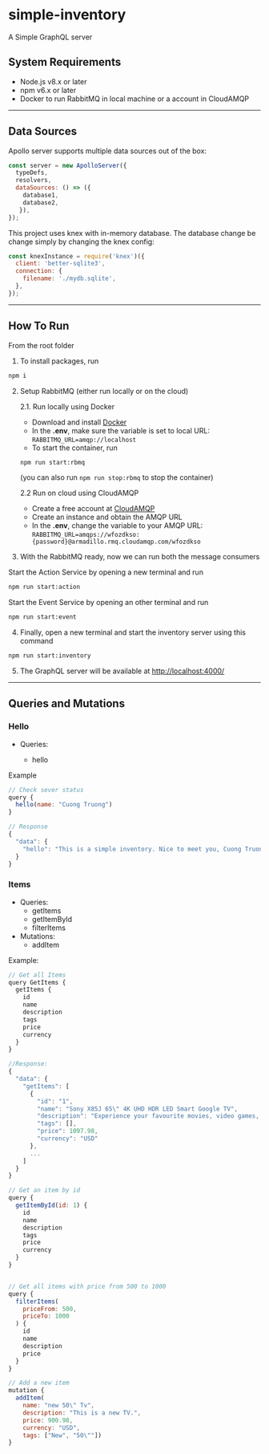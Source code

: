 # simple-inventory

A Simple GraphQL server

## System Requirements

- Node.js v8.x or later
- npm v6.x or later
- Docker to run RabbitMQ in local machine or a account in CloudAMQP

---

## Data Sources

Apollo server supports multiple data sources out of the box:

```js
const server = new ApolloServer({
  typeDefs,
  resolvers,
  dataSources: () => ({ 
    database1,
    database2, 
   }),
});
```

This project uses knex with in-memory database. The database change be change simply by changing the knex config:

```js
const knexInstance = require('knex')({
  client: 'better-sqlite3',
  connection: {
    filename: './mydb.sqlite',
  },
});
```
---

## How To Run

From the root folder

1. To install packages, run

```bash
npm i 
```

2. Setup RabbitMQ (either run locally or on the cloud)
  
    2.1. Run locally using Docker

      - Download and install [Docker](https://docs.docker.com/desktop/windows/install)
      - In the **.env**, make sure the variable is set to local URL: `RABBITMQ_URL=amqp://localhost`
      - To start the container, run

      ```bash
      npm run start:rbmq
      ```

      (you can also run `npm run stop:rbmq` to stop the container)

    2.2 Run on cloud using CloudAMQP

      - Create a free account at [CloudAMQP](https://customer.cloudamqp.com)
      - Create an instance and obtain the AMQP URL
      - In the **.env**, change the variable to your AMQP URL: `RABBITMQ_URL=amqps://wfozdkso:{password}@armadillo.rmq.cloudamqp.com/wfozdkso`

3. With the RabbitMQ ready, now we can run both the message consumers

  Start the Action Service by opening a new terminal and run
  
  ```bash
  npm run start:action
  ```

  Start the Event Service by opening an other terminal and run
  
  ```bash
  npm run start:event
  ```

4. Finally, open a new terminal and start the inventory server using this command

```bash
npm run start:inventory
```

5. The GraphQL server will be available at <http://localhost:4000/>

---

## Queries and Mutations

### Hello

- Queries:

  - hello

Example

```js
// Check sever status
query {
  hello(name: "Cuong Truong")
}

// Response
{
  "data": {
    "hello": "This is a simple inventory. Nice to meet you, Cuong Truong."
  }
}
```

### Items

- Queries:
  - getItems
  - getItemById
  - filterItems
- Mutations:
  - addItem

 Example:

```js
// Get all Items
query GetItems {
  getItems {
    id
    name
    description
    tags
    price
    currency
  }
}

//Response:
{
  "data": {
    "getItems": [
      {
        "id": "1",
        "name": "Sony X85J 65\" 4K UHD HDR LED Smart Google TV",
        "description": "Experience your favourite movies, video games, and sports in true-to-life clarity with this 65\" Sony 4K UHD smart TV.",
        "tags": [],
        "price": 1097.98,
        "currency": "USD"
      },
      ...
    ]
  }
}

// Get an item by id
query {
  getItemById(id: 1) {
    id
    name
    description
    tags
    price
    currency
  }
}


// Get all items with price from 500 to 1000
query {
  filterItems(
    priceFrom: 500,
    priceTo: 1000
  ) {
    id
    name
    description
    price
  }
}

// Add a new item
mutation {
  addItem(
    name: "new 50\" Tv", 
    description: "This is a new TV.", 
    price: 900.98, 
    currency: "USD", 
    tags: ["New", "50\""])
}
```
